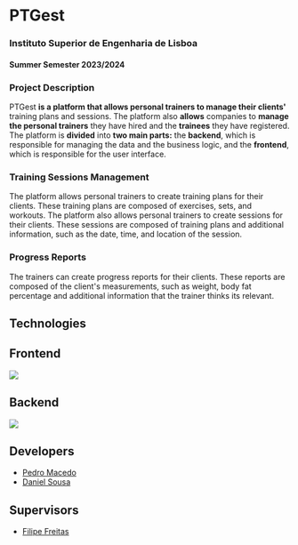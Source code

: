 # PTGest

### Instituto Superior de Engenharia de Lisboa
#### Summer Semester 2023/2024


### Project Description
PTGest **is a platform that allows personal trainers to manage their clients'** training plans and sessions. The platform also **allows** companies to **manage the personal trainers** they have hired and the **trainees** they have registered. The platform is **divided** into **two main parts:** the **backend**, which is responsible for managing the data and the business logic, and the **frontend**, which is responsible for the user interface.

### Training Sessions Management
The platform allows personal trainers to create training plans for their clients. These training plans are composed of exercises, sets, and workouts. The platform also allows personal trainers to create sessions for their clients. These sessions are composed of training plans and additional information, such as the date, time, and location of the session.


### Progress Reports
The trainers can create progress reports for their clients. These reports are composed of the client's measurements, such as weight, body fat percentage and additional information that the trainer thinks its relevant.


## Technologies
## Frontend

![](https://skillicons.dev/icons?i=typescript,vue,vite,css)

## Backend
![](https://skillicons.dev/icons?i=kotlin,spring,postgresql,docker)

## Developers

- [Pedro Macedo](https://github.com/PedroMacedoo)
- [Daniel Sousa](https://github.com/DanielSousa01)

## Supervisors

- [Filipe Freitas](https://github.com/fbfreitas)
